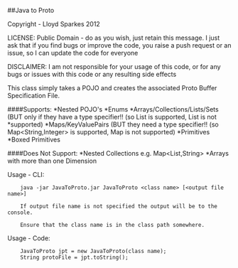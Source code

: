 ##Java to Proto

Copyright - Lloyd Sparkes 2012

LICENSE: Public Domain - do as you wish, just retain this message. I just ask that if you find bugs or improve the code, you raise a push request or an issue, so I can update the code for everyone
				
DISCLAIMER: I am not responsible for your usage of this code, or for any bugs or issues with this code or any resulting side effects

This class simply takes a POJO and creates the associated Proto Buffer Specification File.
  
####Supports:
 		*Nested POJO's
		*Enums
		*Arrays/Collections/Lists/Sets (BUT only if they have a type specifier!! (so List<Byte> is supported, List is not *supported)
		*Maps/KeyValuePairs (BUT they need a type specifier!! (so Map<String,Integer> is supported, Map is not supported)
		*Primitives
		*Boxed Primitives 

####Does Not Support:
		*Nested Collections e.g. Map<List<String>,String>
		*Arrays with more than one Dimension

Usage - CLI:

		java -jar JavaToProto.jar JavaToProto <class name> [<output file name>]
 
 		If output file name is not specified the output will be to the console.
 
 		Ensure that the class name is in the class path somewhere.
 
Usage - Code:
 		
		JavaToProto jpt = new JavaToProto(class name);
		String protoFile = jpt.toString();	


